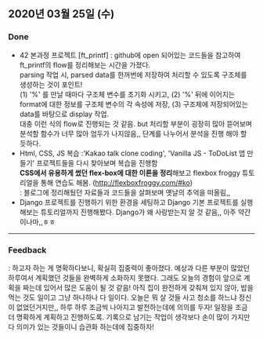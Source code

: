 ## 2020년 03월 25일 (수) 

### Done

- 42 본과정 프로젝트 [ft_printf]
  : github에 open 되어있는 코드들을 참고하여 ft_printf의 flow를 정리해보는 시간을 가졌다. <br> parsing 작업 시, parsed data를 한꺼번에 저장하여 처리할 수 있도록 구조체를 생성하는 것이 포인트! <br> (1) '%' 를 만날 때마다 구조체 변수를 초기화 시키고, (2) '%' 뒤에 이어지는 format에 대한 정보를 구조체 변수의 각 속성에 저장, (3) 구조체에 저장되어있는 data를 바탕으로 display 작업. <br> 대충 이런 식의 flow로 진행되는 것 같음. but 처리할 부분이 굉장히 많아 뜯어보며 분석할 함수가 너무 많아 엄두가 나지않음,, 단계를 나누어서 분석을 진행 해야 할 듯하다. 
- Html, CSS, JS 복습
  :'Kakao talk clone coding', 'Vanilla JS - ToDoList 앱 만들기' 프로젝트들을 다시 찾아보며  복습을 진행함<br> **CSS에서 유용하게 썼던 flex-box에 대한 이론을 정리**해보고 flexbox froggy 튜토리얼을 통해 연습도 해봄. (http://flexboxfroggy.com/#ko)<br>: 블로그에 정리해뒀던 자료들과 코드들을 살펴보며 옛날의 추억을 떠올림,,
- Django 프로젝트를 진행하기 위한 환경을 세팅하고 Django 기본 프로젝트를 실행해보는 튜토리얼까지 진행해봤다. Django가 왜 사랑받는지 알 것 같음,, 아주 약간이나마,,ㅎㅎ

---

### Feedback

: 하고자 하는 게 명확하다보니, 확실히 집중력이 좋아졌다. 예상과 다른 부분이 많았던 하루여서 계획했던 것들을 완벽하게 소화하지 못했다. 그래도 오늘의 경험이 앞으로 계획을 짜는데 있어서 많은 도움이 될 것 같음! 아직 집이 완전하게 갖춰져 있지 않아, 밥을 먹는 것도 일이고 그냥 하나하나 다 일이다. 오늘은 뭐 살 것들 사고 청소를 하느냐 정신이 없었던거지만,, 하루 하루 조금씩 나아지고 발전하는데에 의의를 두자! 일정을 조금 더 명확하게 계획하고 진행하도록. 기록으로 남기는 작업이 생각보다 손이 많이 가지만 다 의미가 있는 것들이니 습관화 하는데에 집중하자!